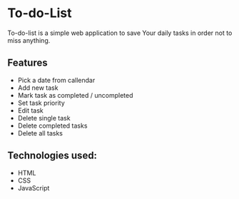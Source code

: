 # To-do-List

To-do-list is a simple web application to save Your daily tasks in order not to miss anything.

## Features

- Pick a date from callendar
- Add new task
- Mark task as completed / uncompleted
- Set task priority
- Edit task
- Delete single task
- Delete completed tasks
- Delete all tasks

## Technologies used:
- HTML
- CSS
- JavaScript
